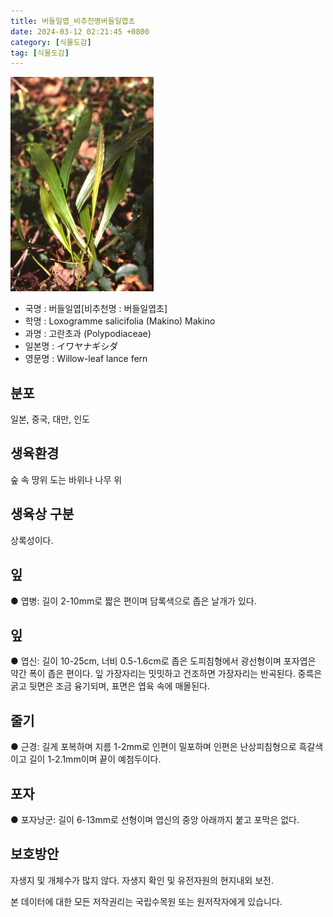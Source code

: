 ```yaml
---
title: 버들일엽_비추천명버들일엽초
date: 2024-03-12 02:21:45 +0800
category: [식물도감]
tag: [식물도감]
---
```




![버들일엽[비추천명 : 버들일엽초]](/assets/img/fileUpload/plants/basic/Lindsaeaceae/Loxogramme/4389/1_th2.JPG)
- 국명 : 버들일엽[비추천명 : 버들일엽초]
- 학명 : Loxogramme salicifolia (Makino) Makino
- 과명 : 고란초과 (Polypodiaceae)
- 일본명 : イワヤナギシダ
- 영문명 : Willow-leaf lance fern


## 분포
일본, 중국, 대만, 인도
## 생육환경
숲 속 땅위 도는 바위나 나무 위
## 생육상 구분
상록성이다. 
## 잎
● 엽병: 길이 2-10mm로 짧은 편이며 담록색으로 좁은 날개가 있다. 
## 잎
● 엽신: 길이 10-25cm, 너비 0.5-1.6cm로 좁은 도피침형에서 광선형이며 포자엽은 약간 폭이 좁은 편이다. 잎 가장자리는 밋밋하고 건조하면 가장자리는 반곡된다. 중륵은 굵고 뒷면은 조금 융기되며, 표면은 엽육 속에 매몰된다. 
## 줄기
● 근경: 길게 포복하며 지름 1-2mm로 인편이 밀포하며 인편은 난상피침형으로 흑갈색이고 길이 1-2.1mm이며 끝이 예첨두이다. 
## 포자
● 포자낭군: 길이 6-13mm로 선형이며 엽신의 중앙 아래까지 붙고 포막은 없다. 
## 보호방안
자생지 및 개체수가 많지 않다. 자생지 확인 및 유전자원의 현지내외 보전.






본 데이터에 대한 모든 저작권리는 국립수목원 또는 원저작자에게 있습니다.
